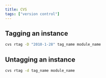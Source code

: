 ```yaml
---
title: CVS
tags: ["version control"]
---
```


## Tagging an instance

```bash
cvs rtag -D "2010-1-28" tag_name module_name
```

## Untagging an instance

```bash
cvs rtag -d tag_name module_name
```
